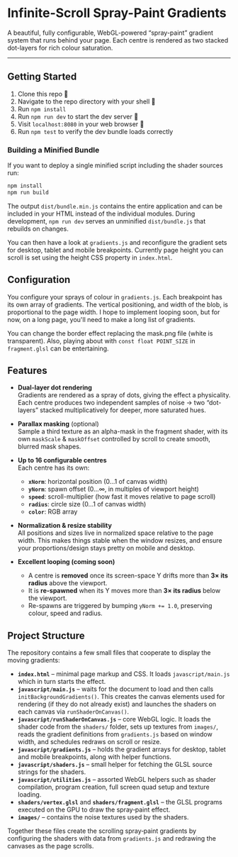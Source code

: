 # Infinite-Scroll Spray-Paint Gradients

A beautiful, fully configurable, WebGL-powered “spray-paint” gradient system that runs behind your page. Each centre is rendered as two stacked dot-layers for rich colour saturation.

---

## Getting Started

1. Clone this repo 👥
2. Navigate to the repo directory with your shell 🐚
3. Run `npm install`
4. Run `npm run dev` to start the dev server 🏃
5. Visit `localhost:8080` in your web browser 🎉
6. Run `npm test` to verify the dev bundle loads correctly

### Building a Minified Bundle

If you want to deploy a single minified script including the shader sources run:

```bash
npm install
npm run build
```

The output `dist/bundle.min.js` contains the entire application and can be
included in your HTML instead of the individual modules. During development,
`npm run dev` serves an unminified `dist/bundle.js` that rebuilds on changes.

You can then have a look at `gradients.js` and reconfigure the gradient sets for desktop, tablet and mobile breakpoints. Currently page height you can scroll is set using the height CSS property in `index.html`.

## Configuration

You configure your sprays of colour in `gradients.js`. Each breakpoint has its own array of gradients. The vertical positioning, and width of the blob, is proportional to the page width. I hope to implement looping soon, but for now, on a long page, you'll need to make a long list of gradients.

You can change the border effect replacing the mask.png file (white is transparent). Also, playing about with `const float POINT_SIZE` in `fragment.glsl` can be entertaining.

## Features

- **Dual-layer dot rendering**  
  Gradients are rendered as a spray of dots, giving the effect a physicality. Each centre produces two independent samples of noise → two “dot-layers” stacked multiplicatively for deeper, more saturated hues.

- **Parallax masking** (optional)  
  Sample a third texture as an alpha-mask in the fragment shader, with its own `maskScale` & `maskOffset` controlled by scroll to create smooth, blurred mask shapes.

- **Up to 16 configurable centres**  
  Each centre has its own:
  - **`xNorm`**: horizontal position (0…1 of canvas width)
  - **`yNorm`**: spawn offset (0…∞, in multiples of viewport height)
  - **`speed`**: scroll-multiplier (how fast it moves relative to page scroll)
  - **`radius`**: circle size (0…1 of canvas width)
  - **`color`**: RGB array

- **Normalization & resize stability**  
  All positions and sizes live in normalized space relative to the page width. This makes things stable when the window resizes, and ensure your proportions/design stays pretty on mobile and desktop.

- **Excellent looping (coming soon)**  
  - A centre is **removed** once its screen-space Y drifts more than **3× its radius** above the viewport.  
  - It is **re-spawned** when its Y moves more than **3× its radius** below the viewport.  
  - Re-spawns are triggered by bumping `yNorm += 1.0`, preserving colour, speed and radius.

## Project Structure

The repository contains a few small files that cooperate to display the moving
gradients:

- **`index.html`** – minimal page markup and CSS. It loads
  `javascript/main.js` which in turn starts the effect.
- **`javascript/main.js`** – waits for the document to load and then calls
  `initBackgroundGradients()`. This creates the canvas elements used
  for rendering (if they do not already exist) and launches the shaders on each
  canvas via `runShaderOnCanvas()`.
- **`javascript/runShaderOnCanvas.js`** – core WebGL logic. It loads the shader
  code from the `shaders/` folder, sets up textures from `images/`, reads the
  gradient definitions from `gradients.js` based on window width, and schedules
  redraws on scroll or resize.
- **`javascript/gradients.js`** – holds the gradient arrays for desktop, tablet
  and mobile breakpoints, along with helper functions.
- **`javascript/shaders.js`** – small helper for fetching the GLSL source
  strings for the shaders.
- **`javascript/utilities.js`** – assorted WebGL helpers such as shader
  compilation, program creation, full screen quad setup and texture loading.
- **`shaders/vertex.glsl`** and **`shaders/fragment.glsl`** – the GLSL programs
  executed on the GPU to draw the spray‑paint effect.
- **`images/`** – contains the noise textures used by the shaders.

Together these files create the scrolling spray‑paint gradients by configuring
the shaders with data from `gradients.js` and redrawing the canvases as the
page scrolls.
